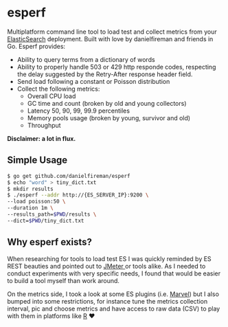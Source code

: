 # esperf

Multiplatform command line tool to load test and collect metrics from your [ElasticSearch](https://github.com/elastic/elasticsearch) deployment. Built with love by danielfireman and friends in Go. Esperf provides:

* Ability to query terms from a dictionary of words
* Ability to properly handle 503 or 429 http responde codes, respecting the delay suggested by the Retry-After response header field.
* Send load following a constant or Poisson distribution
* Collect the following metrics:
     * Overall CPU load
     * GC time and count (broken by old and young collectors)
     * Latency 50, 90, 99, 99.9 percentiles
     * Memory pools usage (broken  by young, survivor and old)
     * Throughput
     
**Disclaimer: a lot in flux.** 

## Simple Usage

```sh
$ go get github.com/danielfireman/esperf
$ echo "word" > tiny_dict.txt
$ mkdir results
$ ./esperf --addr http://{ES_SERVER_IP}:9200 \
--load poisson:50 \
--duration 1m \
--results_path=$PWD/results \
--dict=$PWD/tiny_dict.txt
```

## Why esperf exists?

When researching for tools to load test ES I was quickly reminded by ES REST beauties and pointed out to [JMeter ](http://jmeter.apache.org/) or tools alike. As I needed to conduct experiments with very specific needs, I found that would be easier to build a tool myself than work around.

On the metrics side, I took a look at some ES plugins (i.e. [Marvel](https://www.elastic.co/downloads/marvel)) but I also bumped into some restrictions, for instance tune the metrics collection interval, pic and choose metrics and have access to raw data (CSV) to play with them in platforms like [R](https://www.r-project.org/) :heart:

